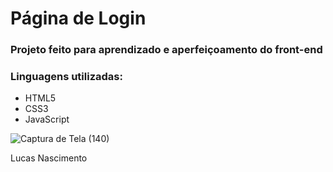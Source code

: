 # Página de Login

### Projeto feito para aprendizado e aperfeiçoamento do front-end

### Linguagens utilizadas:
- HTML5
- CSS3
- JavaScript

![Captura de Tela (140)](https://user-images.githubusercontent.com/71796787/109374637-8282c300-7895-11eb-96b8-442b9b4e4f59.jpg)


Lucas Nascimento
